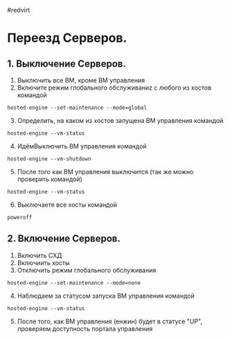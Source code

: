 #redvirt 

# Переезд Серверов.
## 1. Выключение Серверов.

1. Выключить все ВМ, кроме ВМ управления
2. Включите режим глобального обслуживаниz с любого из хостов командой

```
hosted-engine --set-maintenance --mode=global			
```

3. Определить, на каком из хостов запущена ВМ управления командой

```
hosted-engine --vm-status			
```

4. ИдёмВыключить ВМ управления командой

```
hosted-engine --vm-shutdown			
```

5. После того как ВМ управления выключится (так же можно проверить командой)

```
hosted-engine --vm-status
```

6. Выключаете все хосты командой

```
poweroff
```

## 2. Включение Серверов.

1. Включить СХД
2. Включиить хосты
3. Отключить режим глобального обслуживания

```
hosted-engine --set-maintenance --mode=none
```

4. Наблюдаем за статусом запуска ВМ управления командой

```
hosted-engine --vm-status	
```

5. После того, как ВМ управления (енжин) будет в статусе "UP", проверяем доступность портала управления
